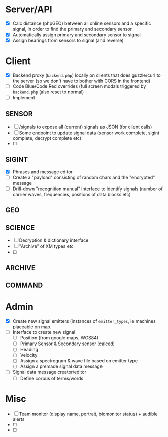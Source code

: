 # Server/API
- [x] Calc distance (phpGEO) between all online sensors and a specific signal, in order to find the primary and secondary sensor.
- [x] Automatically assign primary and secondary sensor to signal
- [x] Assign bearings from sensors to signal (and reverse)

# Client
- [X] Backend proxy (`backend.php`) locally on clients that does guzzle/curl to the server (so we don't have to bother with CORS in the frontend)
- [ ] Code Blue/Code Red overrides (full screen modals triggered by `backend.php` (also reset to normal)
- [ ] Implement <dialog> for code red/blue/prox alert screens https://developer.mozilla.org/en-US/docs/Web/HTML/Element/dialog

## SENSOR
- [ ] /signals to expose all (current) signals as JSON (for client calls)
- [ ] Some endpoint to update signal data (sensor work complete, sigint complete, decrypt complete etc)
- [ ] 

## SIGINT
- [X] Phrases and message editor 
- [ ] Create a "payload" consisting of random chars and the "encrypted" message
- [ ] Drill-down "recognition manual" interface to identify signals (number of carrier waves, frequencies, positions of data blocks etc)

## GEO

## SCIENCE
- [ ] Decryption & dictionary interface
- [ ] "Archive" of XM types etc
- [ ] 

## ARCHIVE

## COMMAND

# Admin
- [X] Create new signal emitters (instances of `emitter_types`, ie machines placeable on map.
- [ ] Interface to create new signal
  - [ ] Position (from google maps, WGS84)
  - [ ] Primary Sensor & Secondary sensor (calced)
  - [ ] Heading
  - [ ] Velocity
  - [ ] Assign a spectrogram & wave file based on emitter type
  - [ ] Assign a premade signal data message
- [ ] Signal data message creator/editor
  - [ ] Define corpus of terms/words

# Misc
- [ ] Team monitor (display name, portrait, biomonitor status) + audible alerts
- [ ] 
- [ ] 


